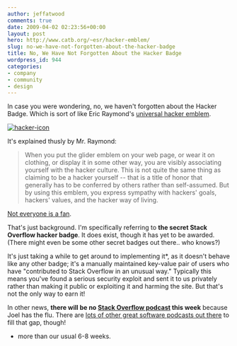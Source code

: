 ```yaml
---
author: jeffatwood
comments: true
date: 2009-04-02 02:23:56+00:00
layout: post
hero: http://www.catb.org/~esr/hacker-emblem/
slug: no-we-have-not-forgotten-about-the-hacker-badge
title: No, We Have Not Forgotten About the Hacker Badge
wordpress_id: 944
categories:
- company
- community
- design
---
```



In case you were wondering, no, we haven't forgotten about the Hacker Badge. Which is sort of like Eric Raymond's [universal hacker emblem](http://www.catb.org/~esr/hacker-emblem/).



[![hacker-icon](http://blog.stackoverflow.com/wp-content/uploads/hacker-icon.png)](http://www.catb.org/~esr/hacker-emblem/)



It's explained thusly by Mr. Raymond:





<blockquote>
When you put the glider emblem on your web page, or wear it on clothing, or display it in some other way, you are visibly associating yourself with the hacker culture. This is not quite the same thing as claiming to be a hacker yourself -- that is a title of honor that generally has to be conferred by others rather than self-assumed. But by using this emblem, you express sympathy with hackers' goals, hackers' values, and the hacker way of living. 
</blockquote>





[Not everyone is a fan](http://laburu.org/~alex/rants/the-great-wannabe-hacker-emblem-controversy/).



That's just background. I'm specifically referring to **the secret Stack Overflow hacker badge**. It does exist, though it has yet to be awarded. (There might even be some other secret badges out there.. who knows?)



It's just taking a while to get around to implementing it*, as it doesn't behave like any other badge; it's a manually maintained key-value pair of users who have "contributed to Stack Overflow in an unusual way." Typically this means you've found a serious security exploit and sent it to us privately rather than making it public or exploiting it and harming the site. But that's not the only way to earn it!



In other news, **there will be no [Stack Overflow podcast](http://blog.stackoverflow.com/category/podcasts/) this week** because Joel has the flu. There are [lots of other great software podcasts out there](http://stackoverflow.com/questions/tagged?tagnames=podcast&sort=votes) to fill that gap, though!



* more than our usual 6-8 weeks.

